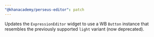 ```yaml
---
"@khanacademy/perseus-editor": patch
---
```


Updates the `ExpressionEditor` widget to use a WB `Button` instance that resembles the previously supported `light` variant (now deprecated).

